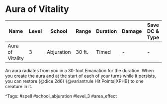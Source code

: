 # Aura of Vitality

| Name | Level | School | Range | Duration | Damage | Save DC & Type |
|------|-------|--------|-------|----------|--------|----------------|
| Aura of Vitality | 3 | Abjuration | 30 ft. | Timed | - | - |

An aura radiates from you in a 30-foot Emanation for the duration. When you create the aura and at the start of each of your turns while it persists, you can restore {@dice 2d6} {@variantrule Hit Points|XPHB} to one creature in it.

^Tags: #spell #school_abjuration #level_3 #area_effect
